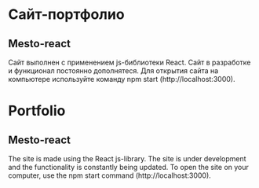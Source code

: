 # Сайт-портфолио
## Mesto-react
Сайт выполнен с применением js-библиотеки React. Сайт в разработке и функционал постоянно дополнятеся.
Для открытия сайта на компьютере используйте команду npm start (http://localhost:3000).

# Portfolio
## Mesto-react
The site is made using the React js-library. The site is under development and the functionality is constantly being updated.
To open the site on your computer, use the npm start command (http://localhost:3000).
